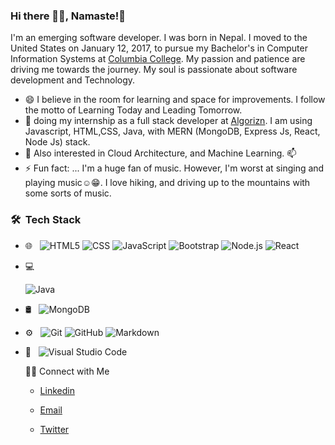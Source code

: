 ### Hi there 👋😀, Namaste!🙏

I'm an emerging software developer. I was born in Nepal.  I moved to the United States on January 12,  2017, to pursue my Bachelor's in Computer Information Systems at [Columbia College](https://www.ccis.edu). My passion and patience are driving me towards the journey. My soul is passionate about software development and Technology.

- 😄 I believe in the room for learning and space for improvements. I follow the motto of Learning Today and Leading Tomorrow.
- 🌱 doing my internship as a full stack developer at [Algorizn](https://www.algorizin.com). I am using Javascript, HTML,CSS, Java, with MERN (MongoDB, Express Js, React, Node Js) stack.
- 🤔 Also interested in Cloud Architecture, and Machine Learning.
📫 
- ⚡ Fun fact: ... I'm a huge fan of music. However, I'm worst at singing and playing music☺️😁. I love hiking, and driving up to the mountains with some sorts of music.

<h3> 🛠 &nbsp;Tech Stack</h3>
 
- 🌐 &nbsp;
  ![HTML5](https://img.shields.io/badge/-HTML5-333333?style=flat&logo=HTML5)
  ![CSS](https://img.shields.io/badge/-CSS-333333?style=flat&logo=CSS3&logoColor=1572B6)
  ![JavaScript](https://img.shields.io/badge/-JavaScript-333333?style=flat&logo=javascript)
  ![Bootstrap](https://img.shields.io/badge/-Bootstrap-333333?style=flat&logo=bootstrap&logoColor=563D7C)
  ![Node.js](https://img.shields.io/badge/-Node.js-333333?style=flat&logo=node.js)
  ![React](https://img.shields.io/badge/-React-333333?style=flat&logo=react)
- 💻 &nbsp;
 
  ![Java](https://img.shields.io/badge/-Java-333333?style=flat&logo=Java&logoColor=007396)
 

- 🛢 &nbsp;
  ![MongoDB](https://img.shields.io/badge/-MongoDB-333333?style=flat&logo=mongodb)
- ⚙️ &nbsp;
  ![Git](https://img.shields.io/badge/-Git-333333?style=flat&logo=git)
  ![GitHub](https://img.shields.io/badge/-GitHub-333333?style=flat&logo=github)
  ![Markdown](https://img.shields.io/badge/-Markdown-333333?style=flat&logo=markdown)
- 🔧 &nbsp;
  ![Visual Studio Code](https://img.shields.io/badge/-Visual%20Studio%20Code-333333?style=flat&logo=visual-studio-code&logoColor=007ACC)
  
  🤝🏻 Connect with Me 
  - [Linkedin](https://www.linkedin.com/in/bikram-rumba/) 
 
  - [Email](https://mail.google.com)
  
  - [Twitter](https://twitter.com/rumbikram1231)


<!--
**BikramRumba/BikramRumba** is a ✨ _special_ ✨ repository because its `README.md` (this file) appears on your GitHub profile.

Here are some ideas to get you started:

- 🔭 I’m currently working on ...Algorizin
- 🌱 I’m currently learning ...Full Stack Developement
- 👯 I’m looking to collaborate on ...
- 🤔 I’m looking for help with ...
- 💬 Ask me about ...
- 📫 How to reach me: ...
- 😄 Pronouns: ...
- ⚡ Fun fact: ...
-->
